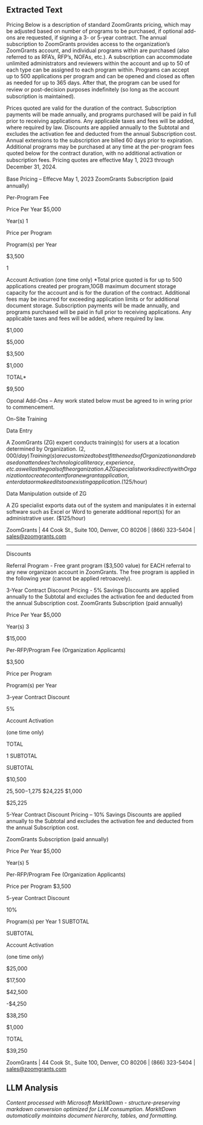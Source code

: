 ## Extracted Text
 Pricing
 Below  is  a  description  of  standard  ZoomGrants  pricing,  which  may  be  adjusted  based  on  number
 of  programs  to  be  purchased,  if  optional  add-ons  are  requested,  if  signing  a  3-  or  5-year  contract.
 The   annual   subscription   to   ZoomGrants   provides   access   to   the   organization’s   ZoomGrants
 account,   and   individual   programs   within   are   purchased   (also   referred   to   as  RFA’s,  RFP’s,  NOFAs,
 etc.).  A  subscription  can  accommodate  unlimited  administrators  and  reviewers  within  the  account
 and  up  to  50  of  each  type  can  be  assigned  to  each  program  within.  Programs  can  accept  up  to  500
 applications   per   program   and   can   be  opened  and  closed  as  often  as  needed  for  up  to  365  days.
 After   that,   the   program  can  be  used  for  review  or  post-decision  purposes  indeﬁnitely  (so  long  as
 the account subscription is maintained).

 Prices   quoted   are   valid   for   the   duration   of   the   contract.   Subscription   payments   will   be   made
 annually,   and   programs   purchased   will   be   paid   in   full   prior   to   receiving   applications.   Any
 applicable  taxes  and  fees  will  be  added,  where  required  by  law.  Discounts  are  applied  annually  to
 the   Subtotal   and   excludes   the   activation   fee   and   deducted   from   the   annual   Subscription   cost.
 Annual   extensions   to  the  subscription  are  billed  60  days  prior  to  expiration.  Additional  programs
 may   be   purchased   at   any   time   at   the   per-program   fees  quoted  below  for  the  contract  duration,
 with   no   additional   activation   or   subscription   fees.  Pricing  quotes  are  eﬀective  May  1,  2023  through
 December 31, 2024.

 Base Pricing –  Eﬀec ve May  1, 2023
 ZoomGrants Subscription
 (paid annually)

 Per-Program Fee

 Price Per Year
 $5,000

 Year(s)
 1

 Price per Program

 Program(s) per Year

 $3,500

 1

 Account Activation  (one time only)
 *Total price quoted is for up to 500 applications created per program,10GB maximum
 document storage capacity for the account and is for the duration of the contract. Additional
 fees may be incurred for exceeding application limits or for additional document storage.
 Subscription payments will be made annually, and programs purchased will be paid in full prior
 to receiving applications. Any applicable taxes and fees will be added, where required by law.

 $1,000

 $5,000

 $3,500

 $1,000

 TOTAL*

 $9,500

 Op onal Add-Ons  –  Any work stated below must be agreed  to in wri ng prior to commencement.

 On-Site Training

 Data Entry

 A  ZoomGrants  (ZG)  expert  conducts  training(s)  for  users  at  a  location  determined
 by Organization. ($2,000/day)
 Training(s)  are  customized  to  best  ﬁt  the  needs  of  Organization  and  are  based  on  attendees’
 technological literacy, experience, etc. as well as the goals of the organization.
 A   ZG   specialist   works   directly   with   Organization   to   create   content   for   a   new   grant
 application, enter data or make edits to an existing application. ($125/hour)

 Data Manipulation
 outside of ZG

 A  ZG  specialist  exports  data  out  of  the  system  and  manipulates  it  in  external  software  such
 as Excel or Word to generate additional report(s) for an administrative user. ($125/hour)

 ZoomGrants  | 44 Cook St., Suite 100, Denver, CO 80206  | (866) 323-5404 |  sales@zoomgrants.com



---

 Discounts

 Referral Program  - Free grant program ($3,500 value)  for EACH referral to any new organiza on
 account in ZoomGrants.  The free program is applied  in the following year (cannot be applied retroac vely).

 3-Year Contract Discount Pricing - 5% Savings
 Discounts  are  applied  annually  to  the  Subtotal  and  excludes  the  activation  fee  and  deducted  from
 the annual Subscription cost.
 ZoomGrants Subscription
 (paid annually)

 Price Per Year
 $5,000

 Year(s)
 3

 $15,000

 Per-RFP/Program Fee
 (Organization Applicants)

 $3,500

 Price per Program

 Program(s) per Year

 3-year Contract Discount

 5%

 Account Activation

 (one time only)

 TOTAL

 1
 SUBTOTAL

 SUBTOTAL

 $10,500

 $25,500
 -$1,275
 $24,225
 $1,000

 $25,225

 5-Year Contract Discount Pricing – 10% Savings
 Discounts  are  applied  annually  to  the  Subtotal  and  excludes  the  activation  fee  and  deducted  from
 the annual Subscription cost.

 ZoomGrants Subscription
 (paid annually)

 Price Per Year
 $5,000

 Year(s)
 5

 Per-RFP/Program Fee
 (Organization Applicants)

 Price per Program
 $3,500

 5-year Contract Discount

 10%

 Program(s) per Year
 1
 SUBTOTAL

 SUBTOTAL

 Account Activation

 (one time only)

 $25,000

 $17,500

 $42,500

 -$4,250

 $38,250

 $1,000

 TOTAL

 $39,250

 ZoomGrants  | 44 Cook St., Suite 100, Denver, CO 80206  | (866) 323-5404 |  sales@zoomgrants.com



## LLM Analysis
*Content processed with Microsoft MarkItDown - structure-preserving markdown conversion optimized for LLM consumption. MarkItDown automatically maintains document hierarchy, tables, and formatting.*
